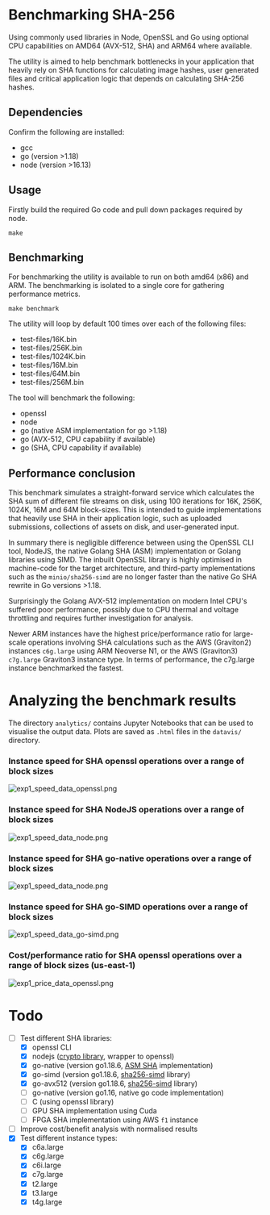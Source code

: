 # Benchmarking SHA-256

Using commonly used libraries in Node, OpenSSL and Go using optional CPU capabilities on AMD64 (AVX-512, SHA) and ARM64 where available.

The utility is aimed to help benchmark bottlenecks in your application that heavily rely on SHA functions for calculating image hashes, user generated files and critical application logic that depends on calculating SHA-256 hashes.

## Dependencies

Confirm the following are installed:

* gcc
* go (version >1.18)
* node (version >16.13)

## Usage

Firstly build the required Go code and pull down packages required by node.

```
make
```

## Benchmarking

For benchmarking the utility is available to run on both amd64 (x86) and ARM. The benchmarking is isolated to a single core for gathering performance metrics.

```
make benchmark
```

The utility will loop by default 100 times over each of the following files:

* test-files/16K.bin 
* test-files/256K.bin
* test-files/1024K.bin
* test-files/16M.bin
* test-files/64M.bin
* test-files/256M.bin

The tool will benchmark the following:

* openssl
* node
* go (native ASM implementation for go >1.18)
* go (AVX-512, CPU capability if available)
* go (SHA, CPU capability if available)

## Performance conclusion

This benchmark simulates a straight-forward service which calculates the SHA sum of different file streams on disk, using 100 iterations for 16K, 256K, 1024K, 16M and 64M block-sizes. This is intended to guide implementations that heavily use SHA in their application logic, such as uploaded submissions, collections of assets on disk, and user-generated input. 

In summary there is negligible difference between using the OpenSSL CLI tool, NodeJS, the native Golang SHA (ASM) implementation or Golang libraries using SIMD. The inbuilt OpenSSL library is highly optimised in machine-code for the target architecture, and third-party implementations such as the `minio/sha256-simd` are no longer faster than the native Go SHA rewrite in Go versions >1.18.

Surprisingly the Golang AVX-512 implementation on modern Intel CPU's suffered poor performance, possibly due to CPU thermal and voltage throttling and requires further investigation for analysis.

Newer ARM instances have the highest price/performance ratio for large-scale operations involving SHA calculations such as the AWS (Graviton2) instances `c6g.large` using ARM Neoverse N1, or the AWS (Graviton3) `c7g.large` Graviton3 instance type. In terms of performance, the c7g.large instance benchmarked the fastest.

# Analyzing the benchmark results

The directory `analytics/` contains Jupyter Notebooks that can be used to visualise the output data. Plots are saved as `.html` files in the `datavis/` directory.

### Instance speed for SHA openssl operations over a range of block sizes

![exp1_speed_data_openssl.png](analytics/assets/exp1_speed_data_openssl.png)

### Instance speed for SHA NodeJS operations over a range of block sizes

![exp1_speed_data_node.png](analytics/assets/exp1_speed_data_node.png)

### Instance speed for SHA go-native operations over a range of block sizes

![exp1_speed_data_node.png](analytics/assets/exp1_speed_data_go-native.png)

### Instance speed for SHA go-SIMD operations over a range of block sizes

![exp1_speed_data_go-simd.png](analytics/assets/exp1_speed_data_go-simd.png)

### Cost/performance ratio for SHA openssl operations over a range of block sizes (us-east-1)

![exp1_price_data_openssl.png](analytics/assets/exp1_price_data_openssl.png)

# Todo

- [ ] Test different SHA libraries:
    - [x] openssl CLI
    - [x] nodejs ([crypto library](https://nodejs.org/api/crypto.html), wrapper to openssl)
    - [x] go-native (version go1.18.6, [ASM SHA](https://groups.google.com/g/golang-codereviews/c/Xh3H-d5qE7U) implementation)
    - [x] go-simd (version go1.18.6, [sha256-simd](https://github.com/minio/sha256-simd) library)
    - [x] go-avx512 (version go1.18.6, [sha256-simd](https://github.com/minio/sha256-simd) library)
    - [ ] go-native (version go1.16, native go code implementation)
    - [ ] C (using openssl library)
    - [ ] GPU SHA implementation using Cuda
    - [ ] FPGA SHA implementation using AWS `f1` instance
- [ ] Improve cost/benefit analysis with normalised results
- [x] Test different instance types:
    - [x] c6a.large
    - [x] c6g.large
    - [x] c6i.large
    - [x] c7g.large
    - [x] t2.large
    - [x] t3.large
    - [x] t4g.large
